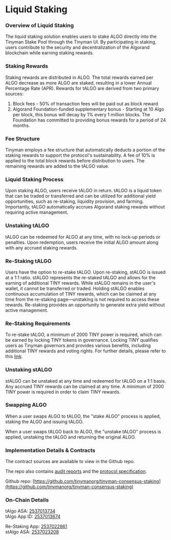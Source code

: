 # Liquid Staking

### Overview of Liquid Staking

The liquid staking solution enables users to stake ALGO directly into the Tinyman Stake Pool through the Tinyman UI. By participating in staking, users contribute to the security and decentralization of the Algorand blockchain while earning staking rewards.

### Staking Rewards

Staking rewards are distributed in ALGO. The total rewards earned per ALGO decrease as more ALGO are staked, resulting in a lower Annual Percentage Rate (APR). Rewards for tALGO are derived from two primary sources:

1. ﻿﻿Block fees - 50% of transaction fees will be paid out as block reward
2. ﻿﻿Algorand Foundation-funded supplementary bonus - Starting at 10 Algo per block, this bonus will decay by 1% every 1 million blocks. The Foundation has committed to providing bonus rewards for a period of 24 months.

### Fee Structure

Tinyman employs a fee structure that automatically deducts a portion of the staking rewards to support the protocol's sustainability. A fee of 10% is applied to the total block rewards before distribution to users. The remaining rewards are added to the tALGO value.&#x20;

### Liquid Staking Process

Upon staking ALGO, users receive tALGO in return. tALGO is a liquid token that can be traded or transferred and can be utilized for additional yield opportunities, such as re-staking, liquidity provision, and farming. Importantly, tALGO automatically accrues Algorand staking rewards without requiring active management.

### Unstaking tALGO

tALGO can be redeemed for ALGO at any time, with no lock-up periods or penalties. Upon redemption, users receive the initial ALGO amount along with any accrued staking rewards.

### Re-Staking tALGO

Users have the option to re-stake tALGO. Upon re-staking, stALGO is issued at a 1:1 ratio. stALGO represents the re-staked tALGO and allows for the earning of additional TINY rewards. While stALGO remains in the user's wallet, it cannot be transferred or traded. Holding stALGO enables continuous accumulation of TINY rewards, which can be claimed at any time from the re-staking page—unstaking is not required to access these rewards. Re-staking provides an opportunity to generate extra yield without active management.

### Re-Staking Requirements

To re-stake tALGO, a minimum of 2000 TINY power is required, which can be earned by locking TINY tokens in governance. Locking TINY qualifies users as Tinyman governors and provides various benefits, including additional TINY rewards and voting rights. For further details, please refer to this [link](https://docs.tinyman.org/token-and-governance/governance-details/governance-vault).

### Unstaking stALGO

stALGO can be unstaked at any time and redeemed for tALGO on a 1:1 basis. Any accrued TINY rewards can be claimed at any time. A minimum of 2000 TINY power is required in order to claim TINY rewards. &#x20;

### Swapping ALGO

When a user swaps ALGO to tALGO, the "stake ALGO" process is applied, staking the ALGO and issuing tALGO.

When a user swaps tALGO back to ALGO, the "unstake tALGO" process is applied, unstaking the tALGO and returning the original ALGO.





### Implementation Details & Contracts

The contract sources are available to view in the Github repo.

The repo also contains [audit reports](https://github.com/tinymanorg/tinyman-consensus-staking/tree/main/audits) and the [protocol specification](https://github.com/tinymanorg/tinyman-consensus-staking/blob/main/docs/Tinyman_Liquid_Staking_Protocol_Specification.pdf).

Github repo: [https://github.com/tinymanorg/tinyman-consensus-staking](https://github.com/tinymanorg/tinyman-consensus-staking)

### On-Chain Details

tAlgo ASA:  [2537013734](https://lora.algokit.io/mainnet/asset/2537013734)\
tAlgo App ID: [2537013674](https://lora.algokit.io/mainnet/application/2537013674)

Re-Staking App: [2537022861](https://lora.algokit.io/mainnet/application/2537022861)\
stAlgo ASA: [2537023208](https://lora.algokit.io/mainnet/asset/2537023208)
